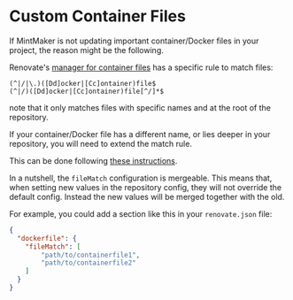 # Custom Container Files

If MintMaker is not updating important container/Docker files in your project,
the reason might be the following.

Renovate's [manager for container files](https://docs.renovatebot.com/modules/manager/dockerfile/)
has a specific rule to match files:
```
(^|/|\.)([Dd]ocker|[Cc]ontainer)file$
(^|/)([Dd]ocker|[Cc]ontainer)file[^/]*$
```
note that it only matches files with specific names and at the root of the repository.

If your container/Docker file has a different name, or lies deeper in your
repository, you will need to extend the match rule.

This can be done following [these instructions](https://docs.renovatebot.com/modules/manager/#file-matching).

In a nutshell, the `fileMatch` configuration is mergeable. This means that, when
setting new values in the repository config, they will not override the default
config. Instead the new values will be merged together with the old.

For example, you could add a section like this in your `renovate.json` file:
```json
{
  "dockerfile": {
    "fileMatch": [
        "path/to/containerfile1",
        "path/to/containerfile2"
    ]
  }
}
```
